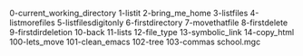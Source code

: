 0-current_working_directory
1-listit
2-bring_me_home
3-listfiles
4-listmorefiles
5-listfilesdigitonly
 6-firstdirectory
7-movethatfile
8-firstdelete
9-firstdirdeletion
10-back
11-lists
12-file_type
13-symbolic_link
14-copy_html
100-lets_move
101-clean_emacs
102-tree
103-commas
school.mgc
